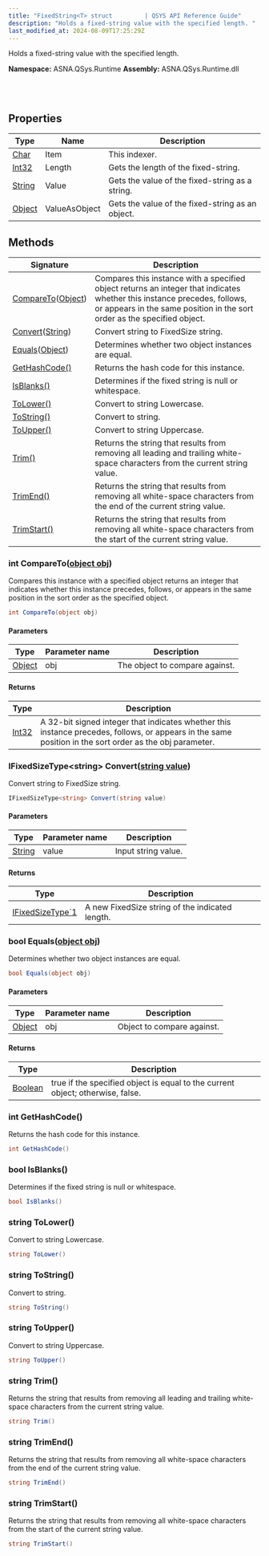 ```yaml
---
title: "FixedString<T> struct         | QSYS API Reference Guide"
description: "Holds a fixed-string value with the specified length. "
last_modified_at: 2024-08-09T17:25:29Z
---
```


Holds a fixed-string value with the specified length.

**Namespace:** ASNA.QSys.Runtime
**Assembly:** ASNA.QSys.Runtime.dll

<br>
<br>

## Properties

| Type | Name | Description
| --- | --- | --- 
| [Char](https://learn.microsoft.com/en-us/dotnet/csharp/language-reference/builtin-types/char) | Item | This indexer. |
| [Int32](https://learn.microsoft.com/en-us/dotnet/csharp/language-reference/builtin-types/integral-numeric-types) | Length | Gets the length of the fixed-string. |
| [String](https://learn.microsoft.com/en-us/dotnet/api/system.string?view=net-8.0) | Value | Gets the value of the fixed-string as a string. |
| [Object](https://docs.microsoft.com/en-us/dotnet/api/system.object) | ValueAsObject | Gets the value of the fixed-string as an object. |

## Methods

| Signature | Description |
| --- | --- |
| [CompareTo](#int-comparetoobject-obj)([Object](https://docs.microsoft.com/en-us/dotnet/api/system.object)) | Compares this instance with a specified object returns an integer that indicates whether this instance precedes, follows, or appears in the same position in the sort order as the specified object.
| [Convert](#ifixedsizetype-string-convertstring-value)([String](https://docs.microsoft.com/en-us/dotnet/api/system.string)) | Convert string to FixedSize string.
| [Equals](#bool-equalsobject-obj)([Object](https://docs.microsoft.com/en-us/dotnet/api/system.object)) | Determines whether two object instances are equal.
| [GetHashCode()](#int-gethashcode) | Returns the hash code for this instance.
| [IsBlanks()](#bool-isblanks) | Determines if the fixed string is null or whitespace.
| [ToLower()](#string-tolower) | Convert to string Lowercase.
| [ToString()](#string-tostring) | Convert to string.
| [ToUpper()](#string-toupper) | Convert to string Uppercase.
| [Trim()](#string-trim) | Returns the string that results from removing all leading and trailing white-space characters from the current string value.
| [TrimEnd()](#string-trimend) | Returns the string that results from removing all white-space characters from the end of the current string value.
| [TrimStart()](#string-trimstart) | Returns the string that results from removing all white-space characters from the start of the current string value.

### int CompareTo([object obj](https://docs.microsoft.com/en-us/dotnet/api/system.object))

Compares this instance with a specified object returns an integer that indicates whether this instance precedes, follows, or appears in the same position in the sort order as the specified object.

```cs
int CompareTo(object obj)
```

#### Parameters

| Type | Parameter name | Description
| --- | --- | ---
| [Object](https://docs.microsoft.com/en-us/dotnet/api/system.object) | obj | The object to compare against.

#### Returns

| Type | Description
| --- | ---
| [Int32](https://docs.microsoft.com/en-us/dotnet/api/system.int32) | A 32-bit signed integer that indicates whether this instance precedes, follows, or appears in the same position in the sort order as the obj parameter.

### IFixedSizeType\<string\> Convert([string value](https://learn.microsoft.com/en-us/dotnet/api/system.string?view=net-8.0))

Convert string to FixedSize string.

```cs
IFixedSizeType<string> Convert(string value)
```

#### Parameters

| Type | Parameter name | Description
| --- | --- | ---
| [String](https://docs.microsoft.com/en-us/dotnet/api/system.string) | value | Input string value.

#### Returns

| Type | Description
| --- | ---
| [IFixedSizeType`1](/reference/runtime/qsys-runtime/i-fixed-size-type-1.html) | A new FixedSize string of the indicated length.

### bool Equals([object obj](https://docs.microsoft.com/en-us/dotnet/api/system.object))

Determines whether two object instances are equal.

```cs
bool Equals(object obj)
```

#### Parameters

| Type | Parameter name | Description
| --- | --- | ---
| [Object](https://docs.microsoft.com/en-us/dotnet/api/system.object) | obj | Object to compare against.

#### Returns

| Type | Description
| --- | ---
| [Boolean](https://docs.microsoft.com/en-us/dotnet/api/system.boolean) | true if the specified object is equal to the current object; otherwise, false.

### int GetHashCode()

Returns the hash code for this instance.

```cs
int GetHashCode()
```

### bool IsBlanks()

Determines if the fixed string is null or whitespace.

```cs
bool IsBlanks()
```

### string ToLower()

Convert to string Lowercase.

```cs
string ToLower()
```

### string ToString()

Convert to string.

```cs
string ToString()
```

### string ToUpper()

Convert to string Uppercase.

```cs
string ToUpper()
```

### string Trim()

Returns the string that results from removing all leading and trailing white-space characters from the current string value.

```cs
string Trim()
```

### string TrimEnd()

Returns the string that results from removing all white-space characters from the end of the current string value.

```cs
string TrimEnd()
```

### string TrimStart()

Returns the string that results from removing all white-space characters from the start of the current string value.

```cs
string TrimStart()
```
